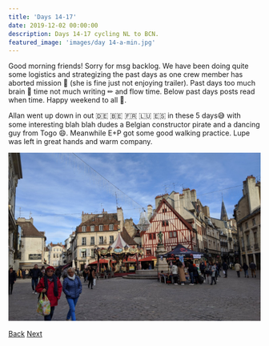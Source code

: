 ```yaml
---
title: 'Days 14-17'
date: 2019-12-02 00:00:00
description: Days 14-17 cycling NL to BCN.
featured_image: 'images/day 14-a-min.jpg'
---
```



Good morning friends! Sorry for msg backlog. We have been doing quite some logistics and strategizing the past days as one crew member has aborted mission 🐶 (she is fine just not enjoying trailer). Past days too much brain 🧠 time not much writing ✏ and flow time. Below past days posts read when time. Happy weekend to all 💛.

Allan went up down in out 🇩🇪 🇧🇪 🇫🇷 🇱🇺 🇪🇸 in these 5 days😅 with some interesting blah blah dudes a Belgian constructor pirate and a dancing guy from Togo 😄. Meanwhile E+P got some good walking practice. Lupe was left in great hands and warm company.


<div class="gallery" data-columns="1">
	<img src="/images/day 14-a-min.jpg">
</div>

<a href="https://allanpcampbell.github.io/blog/day-13" class="button button--large">Back</a>
<a href="https://allanpcampbell.github.io/blog/day-18" class="button button--large">Next</a>

